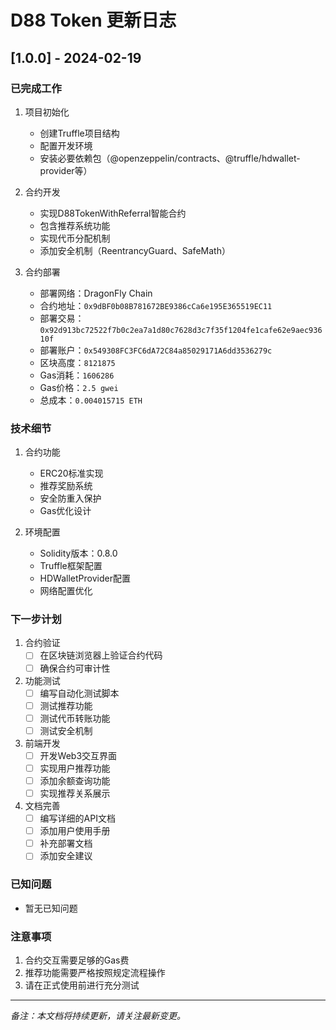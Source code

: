 # D88 Token 更新日志

## [1.0.0] - 2024-02-19

### 已完成工作
1. 项目初始化
   - 创建Truffle项目结构
   - 配置开发环境
   - 安装必要依赖包（@openzeppelin/contracts、@truffle/hdwallet-provider等）

2. 合约开发
   - 实现D88TokenWithReferral智能合约
   - 包含推荐系统功能
   - 实现代币分配机制
   - 添加安全机制（ReentrancyGuard、SafeMath）

3. 合约部署
   - 部署网络：DragonFly Chain
   - 合约地址：`0x9dBF0b08B781672BE9386cCa6e195E365519EC11`
   - 部署交易：`0x92d913bc72522f7b0c2ea7a1d80c7628d3c7f35f1204fe1cafe62e9aec93610f`
   - 部署账户：`0x549308FC3FC6dA72C84a85029171A6dd3536279c`
   - 区块高度：`8121875`
   - Gas消耗：`1606286`
   - Gas价格：`2.5 gwei`
   - 总成本：`0.004015715 ETH`

### 技术细节
1. 合约功能
   - ERC20标准实现
   - 推荐奖励系统
   - 安全防重入保护
   - Gas优化设计

2. 环境配置
   - Solidity版本：0.8.0
   - Truffle框架配置
   - HDWalletProvider配置
   - 网络配置优化

### 下一步计划
1. 合约验证
   - [ ] 在区块链浏览器上验证合约代码
   - [ ] 确保合约可审计性

2. 功能测试
   - [ ] 编写自动化测试脚本
   - [ ] 测试推荐功能
   - [ ] 测试代币转账功能
   - [ ] 测试安全机制

3. 前端开发
   - [ ] 开发Web3交互界面
   - [ ] 实现用户推荐功能
   - [ ] 添加余额查询功能
   - [ ] 实现推荐关系展示

4. 文档完善
   - [ ] 编写详细的API文档
   - [ ] 添加用户使用手册
   - [ ] 补充部署文档
   - [ ] 添加安全建议

### 已知问题
- 暂无已知问题

### 注意事项
1. 合约交互需要足够的Gas费
2. 推荐功能需要严格按照规定流程操作
3. 请在正式使用前进行充分测试

---
*备注：本文档将持续更新，请关注最新变更。* 